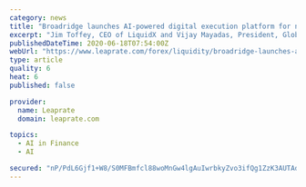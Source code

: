 ```yaml
---
category: news
title: "Broadridge launches AI-powered digital execution platform for next-gen liquidity corporate bonds"
excerpt: "Jim Toffey, CEO of LiquidX and Vijay Mayadas, President, Global Fixed Income and Analytics at Broadridge, lead LTX with the support of a team of fixed"
publishedDateTime: 2020-06-18T07:54:00Z
webUrl: "https://www.leaprate.com/forex/liquidity/broadridge-launches-ai-powered-digital-execution-platform-for-next-gen-liquidity-corporate-bonds/"
type: article
quality: 6
heat: 6
published: false

provider:
  name: Leaprate
  domain: leaprate.com

topics:
  - AI in Finance
  - AI

secured: "nP/PdL6Gjf1+W8/S0MFBmfcl88woMnGw4lgAuIwrbkyZvo3ifQg1ZzK3AUTAdktgOrpV6VfC4FofrR8gxjht5SEOLWQsFAFI8MmQREVjuAjCntx79j+gGNIT7z2hlxJ/q6aFKAIHkazyoPaJniSd5EM2zXoWdyWH5ZiM6Te8sVXeG5YU9A6T/lmONF9F6umJGhETI+WEU+cEOhjZgeC/TlMPmNRAOLd3u0JJQeTJPpWfWVlGnBHin4keVLVzO+AzrUOZYVqlR4vEbEYW6EBgbH6HJEdhk2Q3VpJmZNDU3IGYm9aJnRYbUhCs4nWvGJI35PKvFqQiy5HQMYeua3INMQ==;bg50iJcmEy/BYv5RaXLB9w=="
---
```


